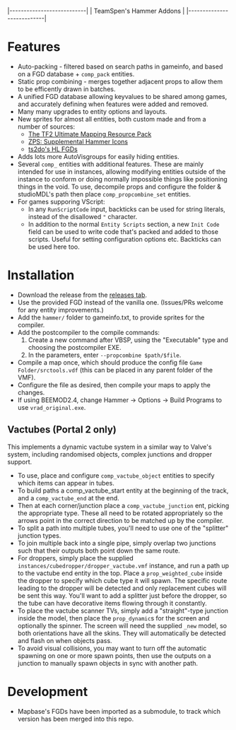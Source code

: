 |---------------------------|
| TeamSpen's Hammer Addons  |
|---------------------------|

# Features

* Auto-packing - filtered based on search paths in gameinfo, and based on a FGD database + `comp_pack` entities.
* Static prop combining - merges together adjacent props to allow them to be efficently drawn in batches.
* A unified FGD database allowing keyvalues to be shared among games, and accurately defining when features were added and removed.
* Many many upgrades to entity options and layouts.
* New sprites for almost all entities, both custom made and from a number of sources:
	* [The TF2 Ultimate Mapping Resource Pack][tf2]
	* [ZPS: Supplemental Hammer Icons][zps]
	* [ts2do's HL FGDs][ts2do]
* Adds lots more AutoVisgroups for easily hiding entities.
* Several `comp_` entities with additional features. These are mainly intended for use in instances, allowing modifying entities outside of the instance to conform or doing normally impossible things like positioning things in the void.
	To use, decompile props and configure the folder & studioMDL's path then place `comp_propcombine_set` entities.
* For games supporing VScript:
	* In any `RunScriptCode` input, backticks can be used for string literals, instead of the disallowed `"` character. 
	* In addition to the normal `Entity Scripts` section, a new `Init Code` field can be used to write code that's packed and added to those scripts. Useful for setting configuration options etc. Backticks can be used here too.

# Installation

* Download the release from the [releases tab][releases].
* Use the provided FGD instead of the vanilla one. (Issues/PRs welcome for any entity improvements.)
* Add the `hammer/` folder to gameinfo.txt, to provide sprites for the compiler.
* Add the postcompiler to the compile commands: 
	1. Create a new command after VBSP, using the "Executable" type and 
	choosing the postcompiler EXE.
	2. In the parameters, enter `--propcombine $path/$file`.
* Compile a map once, which should produce the config file `Game Folder/srctools.vdf` (this can be placed in any parent folder of the VMF).
* Configure the file as desired, then compile your maps to apply the changes.
* If using BEEMOD2.4, change Hammer -> Options -> Build Programs to use `vrad_original.exe`.

[releases]: https://github.com/TeamSpen210/HammerAddons/releases
[skotty]: http://forums.thinking.withportals.com/downloads.php?view=detail&df_id=507
[tf2]: http://forums.tf2maps.net/showthread.php?t=4674
[ts2do]: http://halflife2.filefront.com/file/HalfLife_2_Upgraded_Base_FGDs;48139
[zps]: http://www.necrotalesgames.com/tools/index.php


## Vactubes (Portal 2 only)

This implements a dynamic vactube system in a similar way to Valve's system, including randomised objects, complex junctions and dropper support.

* To use, place and configure `comp_vactube_object` entities to specify which items can appear in tubes.
* To build paths a comp_vactube_start entity at the beginning of the track, and a `comp_vactube_end` at the end. 
* Then at each corner/junction place a `comp_vactube_junction` ent, picking the appropriate type. These all need to be rotated appropriately so the arrows point in the correct direction to be matched up by the compiler. 
* To split a path into multiple tubes, you'll need to use one of the "splitter" junction types. 
* To join multiple back into a single pipe, simply overlap two junctions such that their outputs both point down the same route. 
* For droppers, simply place the supplied `instances/cubedropper/dropper_vactube.vmf` instance, and run a path up to the vactube end entity in the top. Place a `prop_weighted_cube` inside the dropper to specify which cube type it will spawn. The specific route leading to the dropper will be detected and only replacement cubes will be sent this way. You'll want to add a splitter just before the dropper, so the tube can have decorative items flowing through it constantly. 
* To place the vactube scanner TVs, simply add a "straight"-type junction inside the model, then place the `prop_dynamic`s for the screen and optionally the spinner. The screen will need the supplied `_new` model, so both orientations have all the skins. They will automatically be detected and flash on when objects pass.
* To avoid visual collisions, you may want to turn off the automatic spawning on one or more spawn points, then use the outputs on a junction to manually spawn objects in sync with another path.


# Development

* Mapbase's FGDs have been imported as a submodule, to track which version has been merged into this repo.
